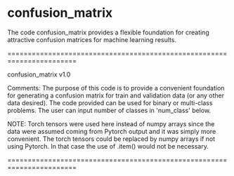 # confusion_matrix
The code confusion_matrix provides a flexible foundation for creating attractive confusion matrices for machine learning results.

=======================================================================

confusion_matrix v1.0

Comments:
The purpose of this code is to provide a convenient foundation for 
generating a confusion matrix for train and validation data (or any other
data desired). The code provided can be used for binary or multi-class
problems. The user can input number of classes in 'num_class' below.

NOTE: Torch tensors were used here instead of numpy arrays since the data
were assumed coming from Pytorch output and it was simply more convenient. 
The torch tensors could be replaced by numpy arrays if not using Pytorch. 
In that case the use of .item() would not be necessary.

=======================================================================
